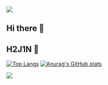 <img src="https://capsule-render.vercel.app/api?type=waving&color=BDBDC8&height=150&section=header" />


## Hi there 👋
## H2J1N 👋

<!--
**h2j1n/h2j1n** is a ✨ _special_ ✨ repository because its `README.md` (this file) appears on your GitHub profile.

Here are some ideas to get you started:

- 🔭 I’m currently working on ...
- 🌱 I’m currently learning ...
- 👯 I’m looking to collaborate on ...
- 🤔 I’m looking for help with ...
- 💬 Ask me about ...
- 📫 How to reach me: ...
- 😄 Pronouns: ...
- ⚡ Fun fact: ...
-->

[![Top Langs](https://github-readme-stats.vercel.app/api/top-langs/?username=h2j1n)](https://github.com/anuraghazra/github-readme-stats)
[![Anurag's GitHub stats](https://github-readme-stats.vercel.app/api?username=h2j1n)](https://github.com/anuraghazra/github-readme-stats)

<img src="https://capsule-render.vercel.app/api?type=waving&color=BDBDC8&height=150&section=footer" />
